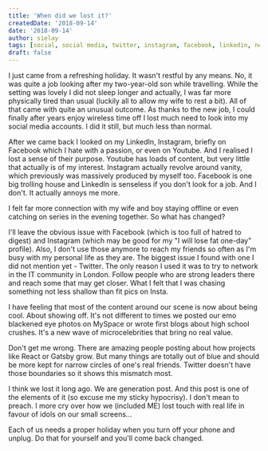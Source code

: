 ```yaml
---
title: 'When did we lost it?'
createdDate: '2018-09-14'
date: '2018-09-14'
author: sielay
tags: [social, social media, twitter, instagram, facebook, linkedin, networking, real life, life, family, health, mental health, unplug, offline, holiday]
draft: false
---
```


I just came from a refreshing holiday. It wasn't restful by any means. No, it was quite a job looking after my two-year-old son while travelling. While the setting was lovely I did not sleep longer and actually, I was far more physically tired than usual (luckily all to allow my wife to rest a bit). All of that came with quite an unusual outcome. As thanks to the new job, I could finally after years enjoy wireless time off I lost much need to look into my social media accounts. I did it still, but much less than normal.

After we came back I looked on my LinkedIn, Instagram, briefly on Facebook which I hate with a passion, or even on Youtube. And I realised I lost a sense of their purpose. Youtube has loads of content, but very little that actually is of my interest. Instagram actually revolve around vanity, which previously was massively produced by myself too. Facebook is one big trolling house and LinkedIn is senseless if you don't look for a job. And I don't. It actually annoys me more.

I felt far more connection with my wife and boy staying offline or even catching on series in the evening together. So what has changed?

I'll leave the obvious issue with Facebook (which is too full of hatred to digest) and Instagram (which may be good for my "I will lose fat one-day" profile). Also, I don't use those anymore to reach my friends so often as I'm busy with my personal life as they are. The biggest issue I found with one I did not mention yet - Twitter. The only reason I used it was to try to network in the IT community in London. Follow people who are strong leaders there and reach some that may get closer. What I felt that I was chasing something not less shallow than fit pics on Insta.

I have feeling that most of the content around our scene is now about being cool. About showing off. It's not different to times we posted our emo blackened eye photos on MySpace or wrote first blogs about high school crushes. It's a new wave of microcelebrities that bring no real value.

Don't get me wrong. There are amazing people posting about how projects like React or Gatsby grow. But many things are totally out of blue and should be more kept for narrow circles of one's real friends. Twitter doesn't have those boundaries so it shows this mismatch most.

I think we lost it long ago. We are generation post. And this post is one of the elements of it (so excuse me my sticky hypocrisy). I don't mean to preach. I more cry over how we (included ME) lost touch with real life in favour of idols on our small screens...

Each of us needs a proper holiday when you turn off your phone and unplug. Do that for yourself and you'll come back changed.
